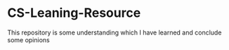 # CS-Leaning-Resource
This repository is some understanding which I have learned and conclude some opinions
